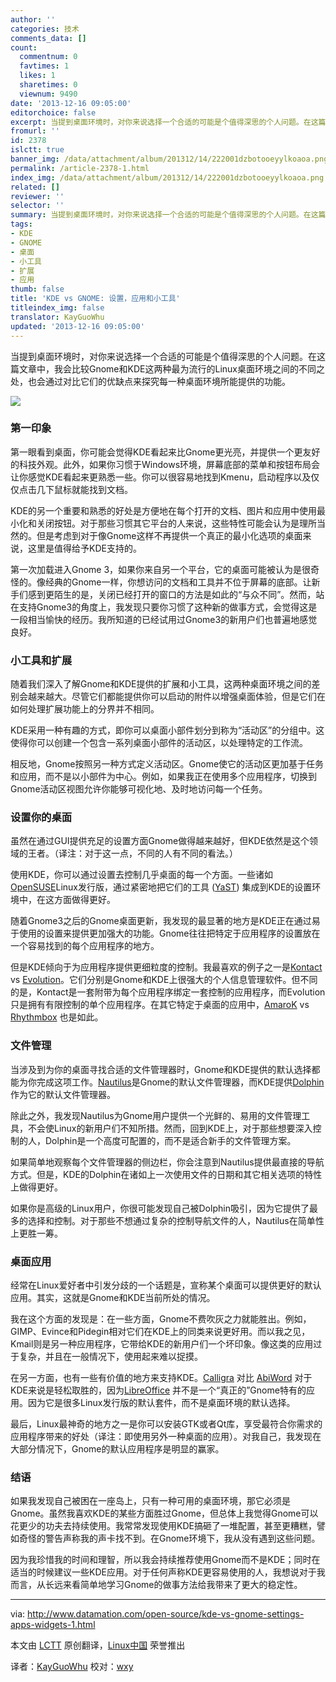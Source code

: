 ```yaml
---
author: ''
categories: 技术
comments_data: []
count:
  commentnum: 0
  favtimes: 1
  likes: 1
  sharetimes: 0
  viewnum: 9490
date: '2013-12-16 09:05:00'
editorchoice: false
excerpt: 当提到桌面环境时，对你来说选择一个合适的可能是个值得深思的个人问题。在这篇文章中，我会比较Gnome和KDE这两种最为流行的Linux桌面环境之间的不同之处，也会通过对比它们的优缺点来探究每一种桌面环境所能提供的  ...
fromurl: ''
id: 2378
islctt: true
banner_img: /data/attachment/album/201312/14/222001dzbotooeyylkoaoa.png
permalink: /article-2378-1.html
index_img: /data/attachment/album/201312/14/222001dzbotooeyylkoaoa.png.thumb.jpg
related: []
reviewer: ''
selector: ''
summary: 当提到桌面环境时，对你来说选择一个合适的可能是个值得深思的个人问题。在这篇文章中，我会比较Gnome和KDE这两种最为流行的Linux桌面环境之间的不同之处，也会通过对比它们的优缺点来探究每一种桌面环境所能提供的  ...
tags:
- KDE
- GNOME
- 桌面
- 小工具
- 扩展
- 应用
thumb: false
title: 'KDE vs GNOME: 设置，应用和小工具'
titleindex_img: false
translator: KayGuoWhu
updated: '2013-12-16 09:05:00'
---
```


当提到桌面环境时，对你来说选择一个合适的可能是个值得深思的个人问题。在这篇文章中，我会比较Gnome和KDE这两种最为流行的Linux桌面环境之间的不同之处，也会通过对比它们的优缺点来探究每一种桌面环境所能提供的功能。


![](/data/attachment/album/201312/14/222001dzbotooeyylkoaoa.png)


### 第一印象


第一眼看到桌面，你可能会觉得KDE看起来比Gnome更光亮，并提供一个更友好的科技外观。此外，如果你习惯于Windows环境，屏幕底部的菜单和按钮布局会让你感觉KDE看起来更熟悉一些。你可以很容易地找到Kmenu，启动程序以及仅仅点击几下鼠标就能找到文档。


KDE的另一个重要和熟悉的好处是方便地在每个打开的文档、图片和应用中使用最小化和关闭按钮。对于那些习惯其它平台的人来说，这些特性可能会认为是理所当然的。但是考虑到对于像Gnome这样不再提供一个真正的最小化选项的桌面来说，这里是值得给予KDE支持的。


第一次加载进入Gnome 3，如果你来自另一个平台，它的桌面可能被认为是很奇怪的。像经典的Gnome一样，你想访问的文档和工具并不位于屏幕的底部。让新手们感到更陌生的是，关闭已经打开的窗口的方法是如此的“与众不同”。然而，站在支持Gnome3的角度上，我发现只要你习惯了这种新的做事方式，会觉得这是一段相当愉快的经历。我所知道的已经试用过Gnome3的新用户们也普遍地感觉良好。


### 小工具和扩展


随着我们深入了解Gnome和KDE提供的扩展和小工具，这两种桌面环境之间的差别会越来越大。尽管它们都能提供你可以启动的附件以增强桌面体验，但是它们在如何处理扩展功能上的分界并不相同。


KDE采用一种有趣的方式，即你可以桌面小部件划分到称为“活动区”的分组中。这使得你可以创建一个包含一系列桌面小部件的活动区，以处理特定的工作流。


相反地，Gnome按照另一种方式定义活动区。Gnome使它的活动区更加基于任务和应用，而不是以小部件为中心。例如，如果我正在使用多个应用程序，切换到Gnome活动区视图允许你能够可视化地、及时地访问每一个任务。


### 设置你的桌面


虽然在通过GUI提供充足的设置方面Gnome做得越来越好，但KDE依然是这个领域的王者。（译注：对于这一点，不同的人有不同的看法。）


使用KDE，你可以通过设置去控制几乎桌面的每一个方面。一些诸如[OpenSUSE](http://www.opensuse.org/en/)Linux发行版，通过紧密地把它们的工具 ([YaST](http://en.opensuse.org/YaST_Software_Management)) 集成到KDE的设置环境中，在这方面做得更好。


随着Gnome3之后的Gnome桌面更新，我发现的最显著的地方是KDE正在通过易于使用的设置来提供更加强大的功能。Gnome往往把特定于应用程序的设置放在一个容易找到的每个应用程序的地方。


但是KDE倾向于为应用程序提供更细粒度的控制。我最喜欢的例子之一是[Kontact](http://userbase.kde.org/Kontact) vs [Evolution](https://projects.gnome.org/evolution/)。它们分别是Gnome和KDE上很强大的个人信息管理软件。但不同的是，Kontact是一套附带为每个应用程序绑定一套控制的应用程序，而Evolution只是拥有有限控制的单个应用程序。在其它特定于桌面的应用中，[AmaroK](http://amarok.kde.org/) vs [Rhythmbox](https://projects.gnome.org/rhythmbox/) 也是如此。


### 文件管理


当涉及到为你的桌面寻找合适的文件管理器时，Gnome和KDE提供的默认选择都能为你完成这项工作。[Nautilus](http://en.wikipedia.org/wiki/Nautilus_%28file_manager%29)是Gnome的默认文件管理器，而KDE提供[Dolphin](http://en.wikipedia.org/wiki/Dolphin_%28file_manager%29) 作为它的默认文件管理器。


除此之外，我发现Nautilus为Gnome用户提供一个光鲜的、易用的文件管理工具，不会使Linux的新用户们不知所措。然而，回到KDE上，对于那些想要深入控制的人，Dolphin是一个高度可配置的，而不是适合新手的文件管理方案。


如果简单地观察每个文件管理器的侧边栏，你会注意到Nautilus提供最直接的导航方式。但是，KDE的Dolphin在诸如上一次使用文件的日期和其它相关选项的特性上做得更好。


如果你是高级的Linux用户，你很可能发现自己被Dolphin吸引，因为它提供了最多的选择和控制。对于那些不想通过复杂的控制导航文件的人，Nautilus在简单性上更胜一筹。


### 桌面应用


经常在Linux爱好者中引发分歧的一个话题是，宣称某个桌面可以提供更好的默认应用。其实，这就是Gnome和KDE当前所处的情况。


我在这个方面的发现是：在一些方面，Gnome不费吹灰之力就能胜出。例如，GIMP、Evince和Pidegin相对它们在KDE上的同类来说更好用。而以我之见，Kmail则是另一种应用程序，它带给KDE的新用户们一个坏印象。像这类的应用过于复杂，并且在一般情况下，使用起来难以捉摸。


在另一方面，也有一些有价值的地方来支持KDE。[Calligra](http://www.calligra-suite.org/) 对比 [AbiWord](http://www.abisource.com/) 对于KDE来说是轻松取胜的，因为[LibreOffice](http://www.libreoffice.org/) 并不是一个“真正的”Gnome特有的应用。因为它是很多Linux发行版的默认套件，而不是桌面环境的默认选择。


最后，Linux最神奇的地方之一是你可以安装GTK或者Qt库，享受最符合你需求的应用程序带来的好处（译注：即使用另外一种桌面的应用）。对我自己，我发现在大部分情况下，Gnome的默认应用程序是明显的赢家。


### 结语


如果我发现自己被困在一座岛上，只有一种可用的桌面环境，那它必须是Gnome。虽然我喜欢KDE的某些方面胜过Gnome，但总体上我觉得Gnome可以花更少的功夫去持续使用。我常常发现使用KDE搞砸了一堆配置，甚至更糟糕，譬如奇怪的警告声称我的声卡找不到。在Gnome环境下，我从没有遇到这些问题。


因为我珍惜我的时间和理智，所以我会持续推荐使用Gnome而不是KDE；同时在适当的时候建议一些KDE应用。对于任何声称KDE更容易使用的人，我想说对于我而言，从长远来看简单地学习Gnome的做事方法给我带来了更大的稳定性。


 




---


via: <http://www.datamation.com/open-source/kde-vs-gnome-settings-apps-widgets-1.html>


本文由 [LCTT](https://github.com/LCTT/TranslateProject) 原创翻译，[Linux中国](http://linux.cn/) 荣誉推出


译者：[KayGuoWhu](https://github.com/KayGuoWhu) 校对：[wxy](https://github.com/wxy)